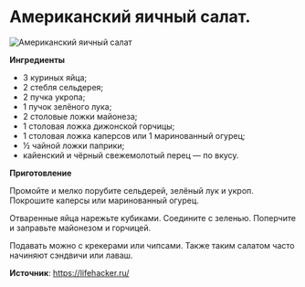 # Американский яичный салат.

![Американский яичный салат](/images/Kulinar/Salad/yayca_amrica.jpg 'Американский яичный салат')

**Ингредиенты**

- 3 куриных яйца;
- 2 стебля сельдерея;
- 2 пучка укропа;
- 1 пучок зелёного лука;
- 2 столовые ложки майонеза;
- 1 столовая ложка дижонской горчицы;
- 1 столовая ложка каперсов или 1 маринованный огурец;
- ½ чайной ложки паприки;
- кайенский и чёрный свежемолотый перец — по вкусу.

**Приготовление**

Промойте и мелко порубите сельдерей, зелёный лук и укроп. Покрошите каперсы или маринованный огурец.

Отваренные яйца нарежьте кубиками. Соедините с зеленью. Поперчите и заправьте майонезом и горчицей.

Подавать можно с крекерами или чипсами. Также таким салатом часто начиняют сэндвичи или лаваш.

**Источник**: https://lifehacker.ru/

